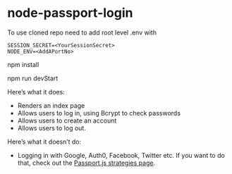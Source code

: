 # node-passport-login

To use cloned repo need to add root level .env with

    SESSION_SECRET=<YourSessionSecret>
    NODE_ENV=<AddAPortNo>

npm install

npm run devStart

Here’s what it does:

- Renders an index page
- Allows users to log in, using Bcrypt to check passwords
- Allows users to create an account
- Allows users to log out.

Here’s what it doesn’t do:

- Logging in with Google, Auth0, Facebook, Twitter etc. If you want to do that, check out the [Passport.js strategies page](http://www.passportjs.org/packages/).
